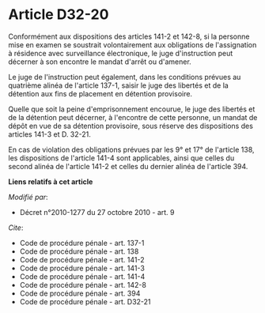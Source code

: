 # Article D32-20

Conformément aux dispositions des articles 141-2 et 142-8, si la personne mise en examen se soustrait volontairement aux
obligations de l'assignation à résidence avec surveillance électronique, le juge d'instruction peut décerner à son encontre
le mandat d'arrêt ou d'amener. 

Le juge de l'instruction peut également, dans les conditions prévues au quatrième alinéa de l'article 137-1, saisir le juge
des libertés et de la détention aux fins de placement en détention provisoire. 

Quelle que soit la peine d'emprisonnement encourue, le juge des libertés et de la détention peut décerner, à l'encontre de
cette personne, un mandat de dépôt en vue de sa détention provisoire, sous réserve des dispositions des articles 141-3 et D.
32-21. 

En cas de violation des obligations prévues par les 9° et 17° de l'article 138, les dispositions de l'article 141-4 sont
applicables, ainsi que celles du second alinéa de l'article 141-2 et celles du dernier alinéa de l'article 394.

**Liens relatifs à cet article**

_Modifié par_:

  - Décret n°2010-1277 du 27 octobre 2010 - art. 9

_Cite_:

  - Code de procédure pénale - art. 137-1
  - Code de procédure pénale - art. 138
  - Code de procédure pénale - art. 141-2
  - Code de procédure pénale - art. 141-3
  - Code de procédure pénale - art. 141-4
  - Code de procédure pénale - art. 142-8
  - Code de procédure pénale - art. 394
  - Code de procédure pénale - art. D32-21
